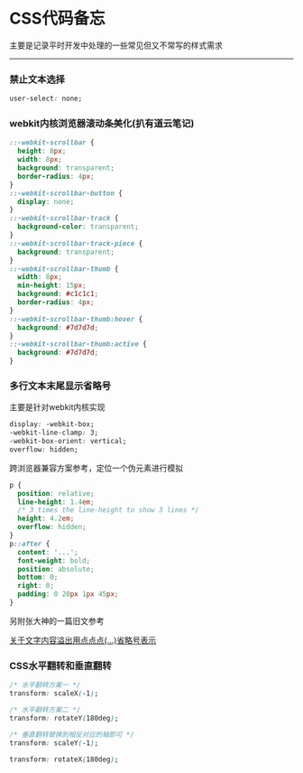 # CSS代码备忘

主要是记录平时开发中处理的一些常见但又不常写的样式需求

---

### 禁止文本选择

```css
user-select: none;
```

### webkit内核浏览器滚动条美化(扒有道云笔记)

```css
::-webkit-scrollbar {
  height: 8px;
  width: 8px;
  background: transparent;
  border-radius: 4px;
}
::-webkit-scrollbar-button {
  display: none;
}
::-webkit-scrollbar-track {
  background-color: transparent;
}
::-webkit-scrollbar-track-piece {
  background: transparent;
}
::-webkit-scrollbar-thumb {
  width: 8px;
  min-height: 15px;
  background: #c1c1c1;
  border-radius: 4px;
}
::-webkit-scrollbar-thumb:hover {
  background: #7d7d7d;
}
::-webkit-scrollbar-thumb:active {
  background: #7d7d7d;
}
```

### 多行文本末尾显示省略号

主要是针对webkit内核实现

```css
display: -webkit-box;
-webkit-line-clamp: 3;
-webkit-box-orient: vertical;
overflow: hidden;
```

跨浏览器兼容方案参考，定位一个伪元素进行模拟

```css
p {
  position: relative;
  line-height: 1.4em;
  /* 3 times the line-height to show 3 lines */
  height: 4.2em;
  overflow: hidden;
}
p::after {
  content: '...';
  font-weight: bold;
  position: absolute;
  bottom: 0;
  right: 0;
  padding: 0 20px 1px 45px;
}
```

另附张大神的一篇旧文参考

[关于文字内容溢出用点点点(…)省略号表示](http://www.zhangxinxu.com/wordpress/2009/09/%E5%85%B3%E4%BA%8E%E6%96%87%E5%AD%97%E5%86%85%E5%AE%B9%E6%BA%A2%E5%87%BA%E7%94%A8%E7%82%B9%E7%82%B9%E7%82%B9-%E7%9C%81%E7%95%A5%E5%8F%B7%E8%A1%A8%E7%A4%BA/)

### CSS水平翻转和垂直翻转

```css
/* 水平翻转方案一 */
transform: scaleX(-1);

/* 水平翻转方案二 */
transform: rotateY(180deg);

/* 垂直翻转替换到相反对应的轴即可 */
transform: scaleY(-1);

transform: rotateX(180deg);
```